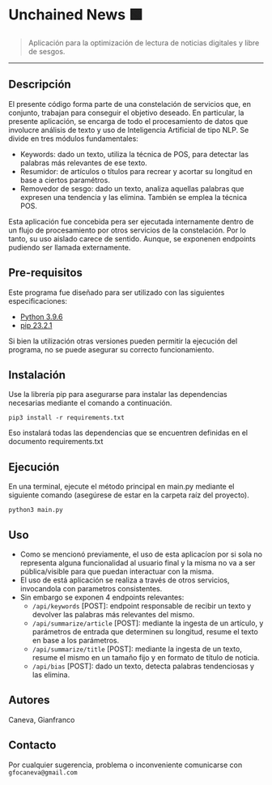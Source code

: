 # Unchained News 🟩
> Aplicación para la optimización de lectura de noticias digitales y libre de sesgos.
---
## Descripción
El presente código forma parte de una constelación de servicios que, en conjunto, trabajan para conseguir el objetivo deseado.
En particular, la presente aplicación, se encarga de todo el procesamiento de datos que involucre análisis de texto y uso de Inteligencia Artificial de tipo NLP. Se divide en tres módulos fundamentales:
* Keywords: dado un texto, utiliza la técnica de POS, para detectar las palabras más relevantes de ese texto.
* Resumidor: de artículos o títulos para recrear y acortar su longitud en base a ciertos paramétros.
* Removedor de sesgo: dado un texto, analiza aquellas palabras que expresen una tendencia y las elimina. También se emplea la técnica POS.

Esta aplicación fue concebida pera ser ejecutada internamente dentro de un flujo de procesamiento por otros servicios de la constelación. Por lo tanto, su uso aislado carece de sentido. Aunque, se exponenen endpoints pudiendo ser llamada externamente.


## Pre-requisitos

Este programa fue diseñado para ser utilizado con las siguientes especificaciones:
* [Python 3.9.6](https://www.python.org/downloads/release/python-396/)
* [pip 23.2.1](https://pip.pypa.io/en/stable/news/#v23-2-1)

Si bien la utilización otras versiones pueden permitir la ejecución del programa, no se puede asegurar su correcto funcionamiento.

## Instalación

Use la librería pip para asegurarse para instalar las dependencias necesarias mediante el comando a continuación.

```
pip3 install -r requirements.txt
```
Eso instalará todas las dependencias que se encuentren definidas en el documento requirements.txt

## Ejecución

En una terminal, ejecute el método principal en main.py mediante el siguiente comando (asegúrese de estar en la carpeta raíz del proyecto).

```
python3 main.py
```

## Uso

* Como se mencionó previamente, el uso de esta aplicacíon por si sola no representa alguna funcionalidad al usuario final y la misma no va a ser pública/visible para que puedan interactuar con la misma.
* El uso de está aplicación se realiza a través de otros servicios, invocandola con parametros consistentes.
* Sin embargo se exponen 4 endpoints relevantes:
  * `/api/keywords` [POST]: endpoint responsable de recibir un texto y devolver las palabras más relevantes del mismo.
  * `/api/summarize/article` [POST]: mediante la ingesta de un artículo, y parámetros de entrada que determinen su longitud, resume el texto en base a los parámetros.
  * `/api/summarize/title` [POST]: mediante la ingesta de un texto, resume el mismo en un tamaño fijo y en formato de título de noticia.
  * `/api/bias` [POST]: dado un texto, detecta palabras tendenciosas y las elimina.


## Autores
Caneva, Gianfranco

## Contacto

Por cualquier sugerencia, problema o inconveniente comunicarse con `gfocaneva@gmail.com`